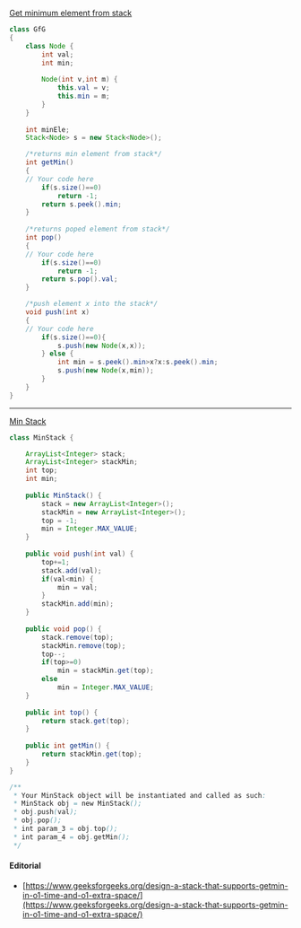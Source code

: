[Get minimum element from stack](https://practice.geeksforgeeks.org/problems/get-minimum-element-from-stack/1)

```java
class GfG
{
    class Node {
        int val;
        int min;
        
        Node(int v,int m) {
            this.val = v;
            this.min = m;
        }
    }
    
    int minEle;
    Stack<Node> s = new Stack<Node>();

    /*returns min element from stack*/
    int getMin()
    {
	// Your code here
	    if(s.size()==0)
	        return -1;
	    return s.peek().min;
    }
    
    /*returns poped element from stack*/
    int pop()
    {
	// Your code here
	    if(s.size()==0)
	        return -1;
	    return s.pop().val;
    }

    /*push element x into the stack*/
    void push(int x)
    {
	// Your code here
	    if(s.size()==0){
	        s.push(new Node(x,x));
	    } else {
	        int min = s.peek().min>x?x:s.peek().min;
	        s.push(new Node(x,min));
	    }
    }	
}
```
---

[Min Stack](https://leetcode.com/problems/min-stack/)

```java
class MinStack {

    ArrayList<Integer> stack;
    ArrayList<Integer> stackMin;
    int top;
    int min;
    
    public MinStack() {
        stack = new ArrayList<Integer>();
        stackMin = new ArrayList<Integer>();
        top = -1;
        min = Integer.MAX_VALUE;
    }
    
    public void push(int val) {
        top+=1;
        stack.add(val); 
        if(val<min) {
            min = val;
        }
        stackMin.add(min);
    }
    
    public void pop() {
        stack.remove(top);
        stackMin.remove(top);
        top--;
        if(top>=0)
            min = stackMin.get(top);
        else
            min = Integer.MAX_VALUE;
    }
    
    public int top() {
        return stack.get(top);
    }
    
    public int getMin() {
        return stackMin.get(top);
    }
}

/**
 * Your MinStack object will be instantiated and called as such:
 * MinStack obj = new MinStack();
 * obj.push(val);
 * obj.pop();
 * int param_3 = obj.top();
 * int param_4 = obj.getMin();
 */
 ```

#### Editorial
* [https://www.geeksforgeeks.org/design-a-stack-that-supports-getmin-in-o1-time-and-o1-extra-space/](https://www.geeksforgeeks.org/design-a-stack-that-supports-getmin-in-o1-time-and-o1-extra-space/)